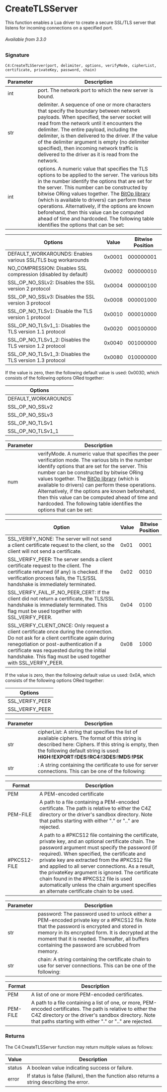 # CreateTLSServer

This function enables a Lua driver to create a secure SSL/TLS server that listens for incoming connections on a specified port.

###### Available from 3.3.0


### Signature

`C4:CreateTLSServer(port, delimiter, options, verifyMode, cipherList, certificate, privateKey, password, chain)`


| Parameter | Description |
| --- | --- |
| int | port. The network port to which the new server is bound. |
| str | delimiter. A sequence of one or more characters that specify the boundary between network payloads. When specified, the server socket will read from the network until it encounters the delimiter. The entire payload, including the delimiter, is then delivered to the driver. If the value of the delimiter argument is empty (no delimiter specified), then incoming network traffic is delivered to the driver as it is read from the network. |
|int| options. A numeric value that specifies the TLS options to be applied to the server. The various bits in the number identify the options that are set for the server. This number can be constructed by bitwise ORing values together. The [BitOp library][1] (which is available to drivers) can perform these operations. Alternatively, if the options are known beforehand, then this value can be computed ahead of time and hardcoded. The following table identifies the options that can be set:|

| Options | Value | Bitwise Position|
| --- | --- | --- |
| DEFAULT\_WORKAROUNDS: Enables various SSL/TLS bug workarounds | 0x0001 | 000000001 |
| NO\_COMPRESSION: Disables SSL compression (disabled by default) |	0x0002 | 000000010 |
| SSL\_OP\_NO\_SSLv2: Disables the SSL version 2 protocol | 0x0004 |	000000100 |
| SSL\_OP\_NO\_SSLv3: Disables the SSL version 3 protocol | 0x0008 |	000001000 |
| SSL\_OP\_NO\_TLSv1: Disable the TLS version 1 protocol |	0x0010 |	000010000 |
| SSL\_OP\_NO\_TLSv1\_1: Disables the TLS version 1.1 protocol |	0x0020 |	000100000 |
| SSL\_OP\_NO\_TLSv1\_2: Disables the TLS version 1.2 protocol | 0x0040 |	001000000 |
| SSL\_OP\_NO\_TLSv1\_3: Disables the TLS version 1.3 protocol | 0x0080 |	010000000 |

If the value is zero, then the following default value is used: 0x003D, which consists of the following options ORed together:

| Options|
| --- |
|DEFAULT\_WORKAROUNDS|
|SSL\_OP\_NO\_SSLv2|
|SSL\_OP\_NO\_SSLv3|
|SSL\_OP\_NO\_TLSv1|
|SSL\_OP\_NO\_TLSv1\_1|


| Parameter | Description |
| --- | --- |
| num | verifyMode. A numeric value that specifies the peer verification mode. The various bits in the number identify options that are set for the server. This number can be constructed by bitwise ORing values together. The [BitOp library][2] (which is available to drivers) can perform these operations. Alternatively, if the options are known beforehand, then this value can be computed ahead of time and hardcoded. The following table identifies the options that can be set: |

| Option | Value | Bitwise Position|
| --- | --- | --- |
| SSL\_VERIFY\_NONE: The server will not send a client certificate request to the client, so the client will not send a certificate. | 0x01 | 0001 |
| SSL\_VERIFY\_PEER: The server sends a client certificate request to the client. The certificate returned (if any) is checked. If the verification process fails, the TLS/SSL handshake is immediately terminated. | 0x02 | 0010 |
| SSL\_VERIFY\_FAIL\_IF\_NO\_PEER\_CERT: If the client did not return a certificate, the TLS/SSL handshake is immediately terminated. This flag must be used together with SSL\_VERIFY\_PEER. | 0x04 | 0100 |
SSL\_VERIFY\_CLIENT\_ONCE: Only request a client certificate once during the connection. Do not ask for a client certificate again during renegotiation or post-authentication if a certificate was requested during the initial handshake. This flag must be used together with SSL\_VERIFY\_PEER. |	0x08 | 1000 |

If the value is zero, then the following default value us used: 0x0A, which consists of the following options ORed together:

| Options|
| --- |
| SSL\_VERIFY\_PEER |
| SSL\_VERIFY\_PEER |

| Parameter | Description |
| --- | --- |
| str | cipherList: A string that specifies the list of available ciphers. The format of this string is described here: Ciphers. If this string is empty, then the following default string is used: **HIGH:!EXPORT:!DES:!RC4:!3DES:!MD5:!PSK**|
| str |: A string containing the certificate to use for server connections. This can be one of the following: |

| Format | Description |
| --- | --- |
| PEM | A PEM-encoded certificate |
| PEM-FILE | A path to a file containing a PEM-encoded certificate. The path is relative to either the C4Z directory or the driver's sandbox directory. Note that paths starting with either "." or ".." are rejected. |
| #PKCS12-FILE | A path to a #PKCS12 file containing the certificate, private key, and an optional certificate chain. The password argument must specify the password (if required). When specified, the certificate and private key are extracted from the #PKCS12 file and applied to all server connections. As a result, the privateKey argument is ignored. The certificate chain found in the #PKCS12 file is used automatically unless the chain argument specifies an alternate certificate chain to be used.|

| Parameter | Description |
| --- | --- |
| str | password: The password used to unlock either a PEM-encoded private key or a #PKCS12 file. Note that the password is encrypted and stored in memory in its encrypted form. It is decrypted at the moment that it is needed. Thereafter, all buffers containing the password are scrubbed from memory.|
| str | chain: A string containing the certificate chain to use for server connections. This can be one of the following: |

| Format | Description |
| --- | --- |
| PEM | A list of one or more PEM-encoded certificates. |
| PEM-FILE | A path to a file containing a list of one, or more, PEM-encoded certificates. The path is relative to either the C4Z directory or the driver's sandbox directory. Note that paths starting with either "." or ".." are rejected.|


### Returns
The C4:CreateTLSServer function may return multiple values as follows:

| Value | Description |
| --- | --- |
| status | A boolean value indicating success or failure. |
| error | If status is false (failure), then the function also returns a string describing the error.|

[1]:	https://snap-one.github.io/docs-driverworks-fundamentals/#operating-system-3-and-binary-data
[2]:	https://snap-one.github.io/docs-driverworks-fundamentals/#operating-system-3-and-binary-data